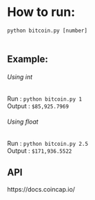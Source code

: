 <h1> How to run: </h1>
<code>python bitcoin.py [number]</code>
<br>
<br>
<h2>Example:</h2>
<h6>Using int</h6>
Run     : <code>python bitcoin.py 1</code><br>
Output  : <code>$85,925.7969</code><br>

<h6>Using float</h6>
Run     : <code>python bitcoin.py 2.5</code><br>
Output  : <code>$171,936.5522</code><br>

<h2>API</h2>
https://docs.coincap.io/
